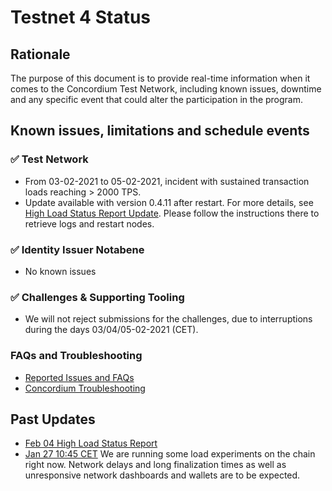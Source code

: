 # Testnet 4 Status

## Rationale

The purpose of this document is to provide real-time information when it comes to the Concordium Test Network, including known issues, downtime and any specific event that could alter the participation in the program.

## Known issues, limitations and schedule events

### ✅ Test Network

* From 03-02-2021 to 05-02-2021, incident with sustained transaction loads reaching > 2000 TPS.
* Update available with version 0.4.11 after restart. For more details, see [High Load Status Report Update](https://medium.com/concordium/ot4-high-load-status-report-update-e03a54bd82fc). Please follow the instructions there to retrieve logs and restart nodes.

### ✅ Identity Issuer Notabene

  * No known issues

### ✅ Challenges & Supporting Tooling

* We will not reject submissions for the challenges, due to interruptions during the days 03/04/05-02-2021 (CET).

### FAQs and Troubleshooting

* [Reported Issues and FAQs](https://github.com/Concordium/Testnet4-Challenges/projects/1)
* [Concordium Troubleshooting](https://developers.concordium.com/en/testnet4/testnet/see-also/troubleshooting.html)

## Past Updates

* [Feb 04 High Load Status Report](https://medium.com/concordium/ot4-high-load-status-report-6d4d5b441668) 
* [Jan 27 10:45 CET](https://discord.com/channels/667378330923696158/687313907500449849/803924019606716457) We are running some load experiments on the chain right now. Network delays and long finalization times as well as unresponsive network dashboards and wallets are to be expected.

